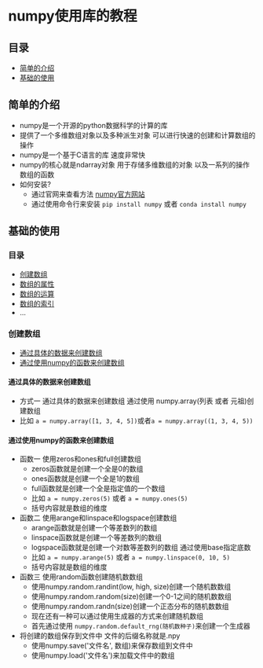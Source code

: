 # numpy使用库的教程
## 目录
* [简单的介绍](#简单的介绍)
* [基础的使用](#基础的使用)

## 简单的介绍
* numpy是一个开源的python数据科学的计算的库 
* 提供了一个多维数组对象以及多种派生对象 可以进行快速的创建和计算数组的操作
* numpy是一个基于C语言的库 速度非常快
* numpy的核心就是ndarray对象 用于存储多维数组的对象 以及一系列的操作数组的函数
* 如何安装?
    * 通过官网来查看方法 [numpy官方网站](https://numpy.org/)
    * 通过使用命令行来安装 `pip install numpy` 或者 `conda install numpy`

## 基础的使用
### 目录
* [创建数组](#创建数组)
* [数组的属性](#数组的属性)
* [数组的运算](#数组的运算)
* [数组的索引](#数组的索引)
* ...
### 创建数组
* [通过具体的数据来创建数组](#通过具体的数据来创建数组)
* [通过使用numpy的函数来创建数组](#通过使用numpy的函数来创建数组)
#### 通过具体的数据来创建数组 
* 方式一 通过具体的数据来创建数组 通过使用 numpy.array(列表 或者 元祖)创建数组
* 比如 `a = numpy.array([1, 3, 4, 5])`或者`a = numpy.array((1, 3, 4, 5))`
#### 通过使用numpy的函数来创建数组
* 函数一 使用zeros和ones和full创建数组
    * zeros函数就是创建一个全是0的数组
    * ones函数就是创建一个全是1的数组
    * full函数就是创建一个全是指定值的一个数组
    * 比如 `a = numpy.zeros(5)` 或者 `a = numpy.ones(5)`
    * 括号内容就是数组的维度
* 函数二 使用arange和linspace和logspace创建数组
    * arange函数就是创建一个等差数列的数组
    * linspace函数就是创建一个等差数列的数组
    * logspace函数就是创建一个对数等差数列的数组 通过使用base指定底数
    * 比如 `a = numpy.arange(5)` 或者 `a = numpy.linspace(0, 10, 5)`
    * 括号内容就是数组的维度
* 函数三 使用random函数创建随机数数组
    * 使用numpy.random.randint(low, high, size)创建一个随机数数组
    * 使用numpy.random.random(size)创建一个0-1之间的随机数数组
    * 使用numpy.random.randn(size)创建一个正态分布的随机数数组
    * 现在还有一种可以通过使用生成器的方式来创建随机数组 
    * 首先通过使用 `numpy.random.default_rng(随机数种子)`来创建一个生成器
* 将创建的数组保存到文件中 文件的后缀名称就是.npy
  * 使用numpy.save('文件名', 数组)来保存数组到文件中
  * 使用numpy.load('文件名')来加载文件中的数组
